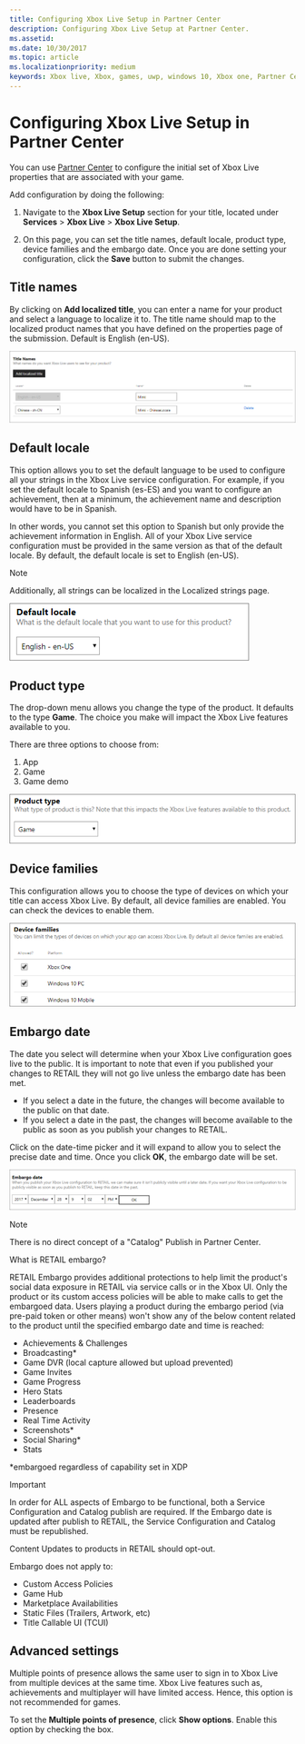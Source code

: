 ```yaml
---
title: Configuring Xbox Live Setup in Partner Center
description: Configuring Xbox Live Setup at Partner Center.
ms.assetid:
ms.date: 10/30/2017
ms.topic: article
ms.localizationpriority: medium
keywords: Xbox live, Xbox, games, uwp, windows 10, Xbox one, Partner Center, Xbox Live Setup
---
```


# Configuring Xbox Live Setup in Partner Center

You can use [Partner Center](https://developer.microsoft.com/dashboard) to configure the initial set of Xbox Live properties that are associated with your game.

Add configuration by doing the following:

1. Navigate to the **Xbox Live Setup** section for your title, located under **Services** > **Xbox Live** > **Xbox Live Setup**.

2. On this page, you can set the title names, default locale, product type, device families and the embargo date. Once you are done setting your configuration, click the **Save** button to submit the changes.


## Title names

By clicking on **Add localized title**, you can enter a name for your product and select a language to localize it to.
The title name should map to the localized product names that you have defined on the properties page of the submission.
Default is English (en-US).

![Image of the Add localized title dialog in Partner Center](../../images/dev-center/xbox-live-setup/xbox-live-setup-1.png)


## Default locale

This option allows you to set the default language to be used to configure all your strings in the Xbox Live service configuration.
For example, if you set the default locale to Spanish (es-ES) and you want to configure an achievement, then at a minimum, the achievement name and description would have to be in Spanish.

In other words, you cannot set this option to Spanish but only provide the achievement information in English.
All of your Xbox Live service configuration must be provided in the same version as that of the default locale.
By default, the default locale is set to English (en-US).

> [!NOTE]
> Additionally, all strings can be localized in the Localized strings page.

![Image of the select drop-down to choose your default locale in Partner Center](../../images/dev-center/xbox-live-setup/xbox-live-setup-2.png)


## Product type

The drop-down menu allows you change the type of the product.
It defaults to the type **Game**.
The choice you make will impact the Xbox Live features available to you.

There are three options to choose from:
1. App
2. Game
3. Game demo

![Image of the select drop-down to choose your product type in Partner Center](../../images/dev-center/xbox-live-setup/xbox-live-setup-3.png)


## Device families

This configuration allows you to choose the type of devices on which your title can access Xbox Live.
By default, all device families are enabled.
You can check the devices to enable them.

![Image of the selection check boxes to select the device families in Partner Center](../../images/dev-center/xbox-live-setup/xbox-live-setup-4.png)


## Embargo date

The date you select will determine when your Xbox Live configuration goes live to the public.
It is important to note that even if you published your changes to RETAIL they will not go live unless the embargo date has been met.
* If you select a date in the future, the changes will become available to the public on that date.
* If you select a date in the past, the changes will become available to the public as soon as you publish your changes to RETAIL.

Click on the date-time picker and it will expand to allow you to select the precise date and time.
Once you click **OK**, the embargo date will be set.

![Image of setting the embargo date in Partner Center](../../images/dev-center/xbox-live-setup/xbox-live-setup-5.png)

<!-- Explanation of Embargo from XDP UI.  -->

> [!NOTE]
> There is no direct concept of a "Catalog" Publish in Partner Center.

What is RETAIL embargo?

RETAIL Embargo provides additional protections to help limit the product's social data exposure in RETAIL via service calls or in the Xbox UI. Only the product or its custom access policies will be able to make calls to get the embargoed data. Users playing a product during the embargo period (via pre-paid token or other means) won't show any of the below content related to the product until the specified embargo date and time is reached:

* Achievements & Challenges
* Broadcasting*
* Game DVR (local capture allowed but upload prevented)
* Game Invites
* Game Progress
* Hero Stats
* Leaderboards
* Presence
* Real Time Activity
* Screenshots*
* Social Sharing*
* Stats

*embargoed regardless of capability set in XDP

>[!IMPORTANT]
>In order for ALL aspects of Embargo to be functional, both a Service Configuration and Catalog publish are required. If the Embargo date is updated after publish to RETAIL, the Service Configuration and Catalog must be republished.

Content Updates to products in RETAIL should opt-out.

Embargo does not apply to:

* Custom Access Policies
* Game Hub
* Marketplace Availabilities
* Static Files (Trailers, Artwork, etc)
* Title Callable UI (TCUI)

## Advanced settings

Multiple points of presence allows the same user to sign in to Xbox Live from multiple devices at the same time.
Xbox Live features such as, achievements and multiplayer will have limited access.
Hence, this option is not recommended for games.

To set the **Multiple points of presence**, click **Show options**.
Enable this option by checking the box.
